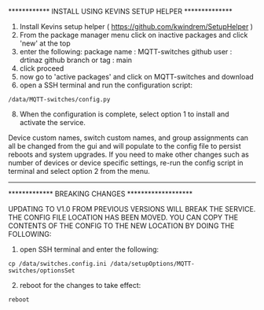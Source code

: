 ************ INSTALL USING KEVINS SETUP HELPER **************
1. Install Kevins setup helper ( https://github.com/kwindrem/SetupHelper )
3. From the package manager menu click on inactive packages and click 'new' at the top
4. enter the following:
   package name : MQTT-switches
   github user : drtinaz
   github branch or tag : main
5. click proceed
6. now go to 'active packages' and click on MQTT-switches and download
7. open a SSH terminal and run the configuration script:
```
/data/MQTT-switches/config.py
```
8. When the configuration is complete, select option 1 to install and activate the service.

Device custom names, switch custom names, and group assignments can all be changed from the
gui and will populate to the config file to persist reboots and system upgrades. If you need to
make other changes such as number of devices or device specific settings, re-run the config script
in terminal and select option 2 from the menu.


********************************************************************************************
*************                     BREAKING CHANGES                       *******************

UPDATING TO V1.0 FROM PREVIOUS VERSIONS WILL BREAK THE SERVICE. THE CONFIG FILE LOCATION HAS
BEEN MOVED. YOU CAN COPY THE CONTENTS OF THE CONFIG TO THE NEW LOCATION BY DOING THE FOLLOWING:

1. open SSH terminal and enter the following:
```
cp /data/switches.config.ini /data/setupOptions/MQTT-switches/optionsSet
```
2. reboot for the changes to take effect:
```
reboot
```

